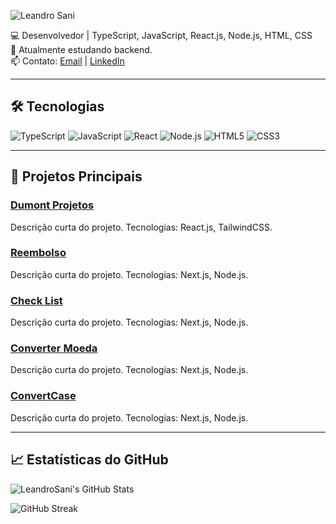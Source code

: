 ![Leandro Sani](https://img.shields.io/badge/-Leandro%20Sani-61DAFB?style=for-the-badge&logo=github&logoColor=white)

💻 Desenvolvedor | TypeScript, JavaScript, React.js, Node.js, HTML, CSS  
🌱 Atualmente estudando backend.  
📫 Contato: [Email](mailto:leandrocs.sani@gmail.com) | [LinkedIn](https://www.linkedin.com/in/leandro-sani-202b4625b/)

---

## 🛠 Tecnologias

![TypeScript](https://img.shields.io/badge/-TypeScript-3178C6?style=flat&logo=typescript&logoColor=white)
![JavaScript](https://img.shields.io/badge/-JavaScript-F7DF1E?style=flat&logo=javascript&logoColor=black)
![React](https://img.shields.io/badge/-React-61DAFB?style=flat&logo=react&logoColor=white)
![Node.js](https://img.shields.io/badge/-Node.js-339933?style=flat&logo=node.js&logoColor=white)
![HTML5](https://img.shields.io/badge/-HTML5-E34F26?style=flat&logo=html5&logoColor=white)
![CSS3](https://img.shields.io/badge/-CSS3-1572B6?style=flat&logo=css3&logoColor=white)

---

## 📂 Projetos Principais

### [Dumont Projetos](https://leandrosani.github.io/site-dumonteprojetos/)
Descrição curta do projeto. Tecnologias: React.js, TailwindCSS.

### [Reembolso](leandrosani.github.io/js-reembolso/)
Descrição curta do projeto. Tecnologias: Next.js, Node.js.

### [Check List](https://leandrosani.github.io/lista-com-prioridade/)
Descrição curta do projeto. Tecnologias: Next.js, Node.js.

### [Converter Moeda](https://leandrosani.github.io/convert-template-main/)
Descrição curta do projeto. Tecnologias: Next.js, Node.js.

### [ConvertCase](https://leandrosani.github.io/site-convertcase/)
Descrição curta do projeto. Tecnologias: Next.js, Node.js.

---

## 📈 Estatísticas do GitHub

![LeandroSani's GitHub Stats](https://github-readme-stats.vercel.app/api?username=LeandroSani&show_icons=true&theme=radical)

![GitHub Streak](https://github-readme-streak-stats.herokuapp.com/?user=LeandroSani&theme=radical)
